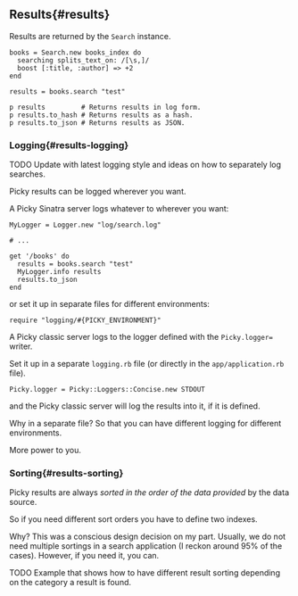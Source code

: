 ## Results{#results}

Results are returned by the `Search` instance.

    books = Search.new books_index do
      searching splits_text_on: /[\s,]/
      boost [:title, :author] => +2
    end
    
    results = books.search "test"
    
    p results         # Returns results in log form.
    p results.to_hash # Returns results as a hash.
    p results.to_json # Returns results as JSON.

### Logging{#results-logging}

TODO Update with latest logging style and ideas on how to separately log searches.

Picky results can be logged wherever you want.

A Picky Sinatra server logs whatever to wherever you want:

    MyLogger = Logger.new "log/search.log"
    
    # ...
    
    get '/books' do
      results = books.search "test"
      MyLogger.info results
      results.to_json
    end

or set it up in separate files for different environments:

    require "logging/#{PICKY_ENVIRONMENT}"

A Picky classic server logs to the logger defined with the `Picky.logger=` writer.

Set it up in a separate `logging.rb` file (or directly in the `app/application.rb` file).

    Picky.logger = Picky::Loggers::Concise.new STDOUT

and the Picky classic server will log the results into it, if it is defined.

Why in a separate file? So that you can have different logging for different environments.

More power to you.

### Sorting{#results-sorting}

Picky results are always *sorted in the order of the data provided* by the data source.

So if you need different sort orders you have to define two indexes.

Why? This was a conscious design decision on my part. Usually, we do not need multiple sortings in a search application (I reckon around 95% of the cases). However, if you need it, you can.

TODO Example that shows how to have different result sorting depending on the category a result is found.